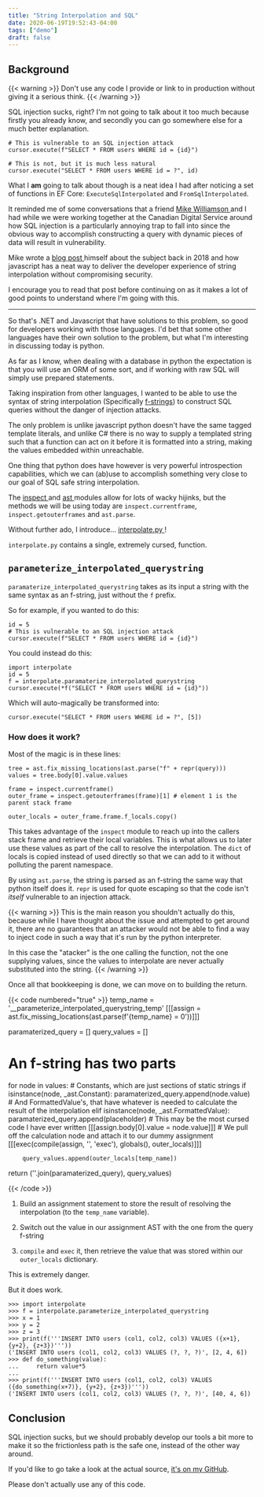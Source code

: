 ```yaml
---
title: "String Interpolation and SQL"
date: 2020-06-19T19:52:43-04:00
tags: ["demo"]
draft: false
---
```


## Background

{{< warning >}}
Don't use any code I provide or link to in production without giving it a serious think.
{{< /warning >}}

SQL injection sucks, right? I'm not going to talk about it too much because firstly you already know, and secondly you can go somewhere else for a much better explanation.

```bad
# This is vulnerable to an SQL injection attack
cursor.execute(f"SELECT * FROM users WHERE id = {id}") 
```

```good
# This is not, but it is much less natural
cursor.execute("SELECT * FROM users WHERE id = ?", id)
```

What I **am** going to talk about though is a neat idea I had after noticing a set of functions in EF Core: `ExecuteSqlInterpolated` and `FromSqlInterpolated`.

It reminded me of some conversations that a friend [ Mike Williamson ](https://github.com/sleepycat) and I had while we were working together at the Canadian Digital Service around how SQL injection is a particularly annoying trap to fall into since the obvious way to accomplish constructing a query with dynamic pieces of data will result in vulnerability.

Mike wrote a [ blog post ](https://mikewilliamson.wordpress.com/2018/10/22/tagged-template-literals-and-the-hack-that-will-never-go-away) himself about the subject back in 2018 and how javascript has a neat way to deliver the developer experience of string interpolation without compromising security.

I encourage you to read that post before continuing on as it makes a lot of good points to understand where I'm going with this.

---

So that's .NET and Javascript that have solutions to this problem, so good for developers working with those languages. I'd bet that some other languages have their own solution to the problem, but what I'm interesting in discussing today is python.

As far as I know, when dealing with a database in python the expectation is that you will use an ORM of some sort, and if working with raw SQL will simply use prepared statements.

Taking inspiration from other languages, I wanted to be able to use the syntax of string interpolation (Specifically [f-strings](https://www.python.org/dev/peps/pep-0498/)) to construct SQL queries without the danger of injection attacks.

The only problem is unlike javascript python doesn't have the same tagged template literals, and unlike C# there is no way to supply a templated string such that a function can act on it before it is formatted into a string, making the values embedded within unreachable.

One thing that python does have however is very powerful introspection capabilities, which we can (ab)use to accomplish something very close to our goal of SQL safe string interpolation.

The [ inspect ](https://docs.python.org/3/library/inspect.html) and [ ast ](https://docs.python.org/3/library/ast.html) modules allow for lots of wacky hijinks, but the methods we will be using today are `inspect.currentframe`, `inspect.getouterframes` and `ast.parse`.

Without further ado, I introduce... [ interpolate.py ](https://github.com/buckley-w-david/parameterized-interpolated-sql-queries/blob/master/interpolate.py)!

`interpolate.py` contains a single, extremely cursed, function.

## `parameterize_interpolated_querystring`

`paramaterize_interpolated_querystring` takes as its input a string with the same syntax as an f-string, just without the `f` prefix.

So for example, if you wanted to do this:

```
id = 5
# This is vulnerable to an SQL injection attack
cursor.execute(f"SELECT * FROM users WHERE id = {id}") 
```

You could instead do this:
```
import interpolate
id = 5
f = interpolate.paramaterize_interpolated_querystring
cursor.execute(*f("SELECT * FROM users WHERE id = {id}")) 
```

Which will auto-magically be transformed into:

```
cursor.execute("SELECT * FROM users WHERE id = ?", [5])
```

### How does it work?

Most of the magic is in these lines:

```
tree = ast.fix_missing_locations(ast.parse("f" + repr(query)))
values = tree.body[0].value.values

frame = inspect.currentframe()
outer_frame = inspect.getouterframes(frame)[1] # element 1 is the parent stack frame

outer_locals = outer_frame.frame.f_locals.copy()
```

This takes advantage of the `inspect` module to reach up into the callers stack frame and retrieve their local variables. This is what allows us to later use these values as part of the call to resolve the interpolation. The `dict` of locals is copied instead of used directly so that we can add to it without polluting the parent namespace.

By using `ast.parse`, the string is parsed as an f-string the same way that python itself does it. `repr` is used for quote escaping so that the code isn't *itself* vulnerable to an injection attack. 

{{< warning >}}
This is the main reason you shouldn't actually do this, because while I have thought about the issue and attempted to get around it, there are no guarantees that an attacker would not be able to find a way to inject code in such a way that it's run by the python interpreter.

In this case the "atacker" is the one calling the function, not the one supplying values, since the values to interpolate are never actually substituted into the string.
{{< /warning >}}

Once all that bookkeeping is done, we can move on to building the return.

{{< code numbered="true" >}}
temp_name = '__parameterize_interpolated_querystring_temp'
[[[assign = ast.fix_missing_locations(ast.parse(f'{temp_name} = 0'))]]]

paramaterized_query = []
query_values = []

# An f-string has two parts
for node in values:
    # Constants, which are just sections of static strings
    if isinstance(node, _ast.Constant): 
        paramaterized_query.append(node.value)
    # And FormattedValue's, that have whatever is needed to calculate the result of the interpolation
    elif isinstance(node, _ast.FormattedValue):
        paramaterized_query.append(placeholder)
        # This may be the most cursed code I have ever written
        [[[assign.body[0].value = node.value]]] # We pull off the calculation node and attach it to our dummy assignment
        [[[exec(compile(assign, '<string>', 'exec'), globals(), outer_locals)]]]

        query_values.append(outer_locals[temp_name])

return (''.join(paramaterized_query), query_values)

{{< /code >}}

<!--_ Stupid HTML comment with an underscore to stop my editor from thinking I have an incomplete italics marker-->

1. Build an assignment statement to store the result of resolving the interpolation (to the `temp_name` variable). 

2. Switch out the value in our assignment AST with the one from the query f-string

3. `compile` and `exec` it, then retrieve the value that was stored within our `outer_locals` dictionary.

This is extremely danger.

But it does work.


```
>>> import interpolate
>>> f = interpolate.parameterize_interpolated_querystring
>>> x = 1
>>> y = 2
>>> z = 3
>>> print(f('''INSERT INTO users (col1, col2, col3) VALUES ({x+1}, {y+2}, {z+3})'''))
('INSERT INTO users (col1, col2, col3) VALUES (?, ?, ?)', [2, 4, 6])
>>> def do_something(value):
...     return value*5
... 
>>> print(f('''INSERT INTO users (col1, col2, col3) VALUES ({do_something(x+7)}, {y+2}, {z+3})'''))
('INSERT INTO users (col1, col2, col3) VALUES (?, ?, ?)', [40, 4, 6])
```

## Conclusion

SQL injection sucks, but we should probably develop our tools a bit more to make it so the frictionless path is the safe one, instead of the other way around.

If you'd like to go take a look at the actual source, [it's on my GitHub](https://github.com/buckley-w-david/parameterized-interpolated-sql-queries/blob/master/interpolate.py).

Please don't actually use any of this code.
